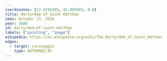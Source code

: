 ```yaml
---
coordinates: [12.4745405, 41.899581, 0.0]
title: Martyrdom of Saint Matthew
seen: October 13, 2016
year: 1600
id: martyrdom-of-saint-matthew
labels: ["painting", "image"]
wikipedia: https://en.wikipedia.org/wiki/The_Martyrdom_of_Saint_Matthew_(Caravaggio)
edges:
  - target: caravaggio
    type: AUTHORED_BY
---
```

